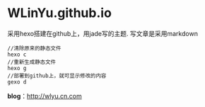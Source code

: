 # WLinYu.github.io
采用hexo搭建在github上，用jade写的主题.
写文章是采用markdown
```bush
//清除原来的静态文件
hexo c
//重新生成静态文件
hexo g
//部署到github上，就可显示修改的内容
gexo d
```
__blog__：http://wlyu.cn.com
